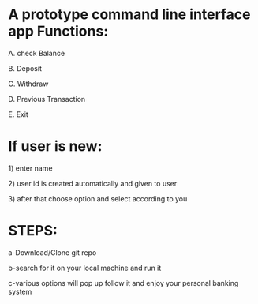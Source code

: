 

<h1> A prototype command line interface app Functions: </h1>
<p> A. check Balance </p>
<p> B. Deposit </p>
<p> C. Withdraw </p>
<p> D. Previous Transaction </p>
<p> E. Exit </p>

<h1> If user is new: </h1>
<p>  1) enter name </p>
<p>  2) user id is created automatically and given to user </p>
<p>  3)  after that choose option and select according to you </p>


<h1>STEPS: </h1>
<p>a-Download/Clone git repo </p>
<p>b-search for it on your local machine and run it  </p>
<p>c-various options will pop up follow it and enjoy your personal banking system </p>

